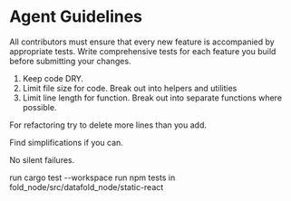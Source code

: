 # Agent Guidelines

All contributors must ensure that every new feature is accompanied by appropriate tests. Write comprehensive tests for each feature you build before submitting your changes.

1. Keep code DRY.
2. Limit file size for code.  Break out into helpers and utilities
3. Limit line length for function.  Break out into separate functions where possible.

For refactoring try to delete more lines than you add.

Find simplifications if you can.

No silent failures.

run cargo test --workspace
run npm tests in fold_node/src/datafold_node/static-react